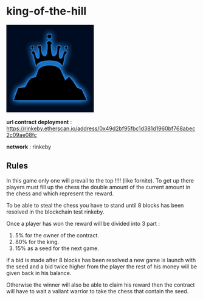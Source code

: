 # king-of-the-hill
![KOTH](./koth.png)

**url contract deployment** : https://rinkeby.etherscan.io/address/0x49d2bf95fbc1d381d1960bf768abec2c09ae08fc

**network** : rinkeby

## Rules ##

In this game only one will prevail to the top !!!! (like fornite). To get up there players must
fill up the chess the double amount of the current amount in the chess and which represent the reward.

To be able to steal the chess you have to stand until 8 blocks has been resolved in the blockchain test
rinkeby. 

Once a player has won the reward will be divided into 3 part :
1. 5% for the owner of the contract.
2. 80% for the king.
3. 15% as a seed for the next game.

if a bid is made after 8 blocks has been resolved a new game is launch with the seed and a bid twice
higher from the player the rest of his money will be given back in his balance.

Otherwise the winner will also be able to claim his reward then the contract will have to wait a valiant
warrior to take the chess that contain the seed.
